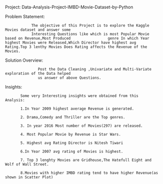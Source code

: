 Project: 
        Data-Analysis-Project-IMBD-Movie-Dataset-by-Python


Problem Statement:

                The objective of this Project is to explore the Kaggle Movies dataset and answer some 
                Interesting Questions like which is most Popular Movie based on Revenue,Most Produced                 genre In which Year highest Movies were Released,Which Director have highest avg                       Rating.Top 3 lenthy Movies Does Rating affects the Revenue of the Movies.
                 
                
                
                
 Solution Overview:
 
                   Post the Data Cleaning ,Univariate and Multi-Variate exploration of the Data helped 
                   us answer of above Questions.
                   
                   
                   
  Insights:
  
           Some very Interesting insights were obtained from this Analysis:
           
           1.In Year 2009 highest average Revenue is generated.
           
           2. Drama,Comedy and Thriller are the Top genres.
           
           3. In year 2016 Most number of Movies(297) are released.
           
           4. Most Popular Movie by Revenue is Star Wars.
           
           5. Highest avg Rating Director is Nitesh Tiwari
           
           6.In Year 2007 avg rating of Movies is highest.
           
           7. Top 3 lenghty Movies are Gridhouse,The Hatefull Eight and Wolf of Wall Street.
           
           8.Movies with higher IMBD rating tend to have higher Revenue(as shown in Scatter Plot)
